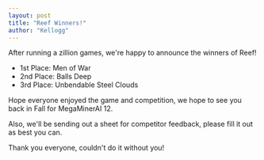 ```yaml
---
layout: post
title: "Reef Winners!"
author: "Kellogg"
---
```


After running a zillion games, we're happy to announce the winners of
Reef!

* 1st Place: Men of War
* 2nd Place: Balls Deep
* 3rd Place: Unbendable Steel Clouds

Hope everyone enjoyed the game and competition, we hope to see you
back in Fall for MegaMinerAI 12.

Also, we'll be sending out a sheet for competitor feedback, please
fill it out as best you can.

Thank you everyone, couldn't do it without you!
